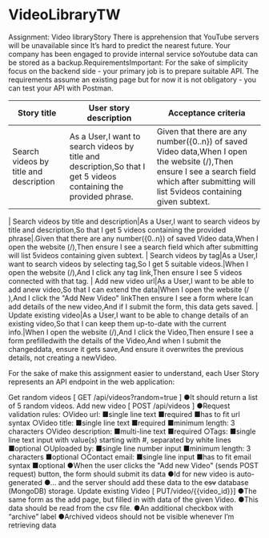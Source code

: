 # VideoLibraryTW

Assignment: Video libraryStory There is apprehension that YouTube servers will be unavailable since It’s hard to predict
the nearest future. Your company has been engaged to provide internal service soYoutube data can be stored as a
backup.RequirementsImportant: For the sake of simplicity focus on the backend side - your primary job is to prepare
suitable API. The requirements assume an existing page but for now it is not obligatory - you can test your API with
Postman.

Story title|User story description|Acceptance criteria
--- | --- | ---
Search videos by title and description|As a User,I want to search videos by title and description,So that I get 5 videos containing the provided phrase.|Given that there are any number({0..n}) of saved Video data,When I open the website (​/​),Then ensure I see a search field which after submitting will list 5videos containing given subtext.
|
Search videos by title and description|As a User,I want to search videos by title and description,So that I get 5 videos containing the provided phrase|.Given that there are any number({0..n}) of saved Video data,When I open the website (​/​),Then ensure I see a search field which after submitting will list 5videos containing given subtext.
|
Search videos by tag|As a User,I want to search videos by selecting tag,So I get 5 suitable videos.|When I open the website (​/​),And I click any tag link,Then ensure I see 5 videos connected with that tag.
|
Add new video url|As a User,I want to be able to add anew video,So that I can extend the data|When I open the website (​/​),And I click the "Add New Video" linkThen ensure I see a form where Ican add details of the new video,And if I submit the form, this data gets saved.
|
Update existing video|As a User,I want to be able to change details of an existing video,So that I can keep them up-to-date with the current info.|When I open the website (​/​),And I click the Video,Then ensure I see a form prefilledwith the details of the Video,And when I submit the changeddata, ensure it gets save,And ensure it overwrites the previous details, not creating a newVideo.

For the sake of make this assignment easier to understand, each User Story represents an API endpoint in the web
application:

Get random videos​ [ GET ​/api/videos?random=true​ ]
    ●It should return a list of 5 random videos.
Add new video [ POST ​/api/videos​ ]
    ●Request validation rules:
        ○Video url:
            ■single line text
            ■required
            ■has to fit url syntax
        ○Video title:
            ■single line text
            ■required
            ■minimum length: 3 characters
        ○Video description:
            ■multi-line text
            ■required
        ○Tags:
            ■single line text input with value(s) starting with #, separated by white lines
            ■optional
        ○Uploaded by:
            ■single line number input
            ■minimum length: 3 characters
            ■optional
        ○Contact email:
            ■single line input 
            ■has to fit email syntax
            ■optional
    ●When the user clicks the "Add new Video" (sends POST request) button, the form should submit its data
    ●Id for new video is auto-generated
    ●... and the server should add these data to the ~~csv~~ database (MongoDB) storage.
Update existing Video [ PUT ​/video/{{video_id}}​​]
    ●The same form as the add page, but filled in with data of the given Video.
    ●This data should be read from the csv file.
    ●An additional checkbox with “archive” label
    ●Archived videos should not be visible whenever I’m retrieving data
